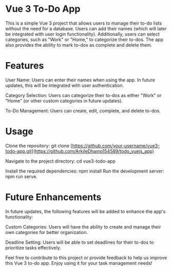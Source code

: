 # Vue 3 To-Do App
This is a simple Vue 3 project that allows users to manage their to-do lists without the need for a database. Users can add their names (which will later be integrated with user login functionality). Additionally, users can select categories, such as "Work" or "Home," to categorize their to-dos. The app also provides the ability to mark to-dos as complete and delete them.

# Features
User Name: Users can enter their names when using the app. In future updates, this will be integrated with user authentication.

Category Selection: Users can categorize their to-dos as either "Work" or "Home" (or other custom categories in future updates).

To-Do Management: Users can create, edit, complete, and delete to-dos.

# Usage
 Clone the repository: git clone [https://github.com/your-username/vue3-todo-app.git](https://github.com/ArkileDhamo154589/todo_vuejs_app)

 Navigate to the project directory: cd vue3-todo-app

 Install the required dependencies: npm install
 Run the development server:  npm run serve.

# Future Enhancements
 In future updates, the following features will be added to enhance the app's functionality:

 Custom Categories: Users will have the ability to create and manage their own categories for better organization.

 Deadline Setting: Users will be able to set deadlines for their to-dos to prioritize tasks effectively.

Feel free to contribute to this project or provide feedback to help us improve this Vue 3 to-do app. Enjoy using it for your task management needs!
